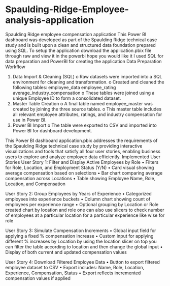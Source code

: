 # Spaulding-Ridge-Employee-analysis-application
Spaulding Ridge employee compensation application 
This Power BI dashboard was developed as part of the Spaulding Ridge technical case study and is built upon a clean and structured data foundation prepared using SQL. To setup the application download the application.pbix file through raw and view it in the powerbi hope you would like it
I used SQL for data preparation and PowerBI for creating the application
Data Preparation Workflow
1.	Data Import & Cleaning (SQL)
o	Raw datasets were imported into a SQL environment for cleaning and transformation.
o	Created and cleaned the following tables:
	employee_data
employee_rating
average_industry_compensation
o	These tables were joined using a unique Employee ID to form a consolidated dataset.
2.	Master Table Creation
o	A final table named employee_master was created by joining the three source tables.
o	This master table includes all relevant employee attributes, ratings, and industry compensation for use in Power BI.
3.	Power BI Import
o	The table were exported to CSV and imported into Power BI for dashboard development.

This Power BI dashboard application.pbix addresses the requirements of the Spaulding Ridge technical case study by providing interactive visualizations and tools that satisfy all four user stories, enabling business users to explore and analyze employee data efficiently.
Implemented User Stories
User Story 1: Filter and Display Active Employees by Role
•	Filters for Role, Location, and Employment Status (Y/N)
•	Card visual showing average compensation based on selections
•	Bar chart comparing average compensation across Locations
•	Table showing Employee Name, Role, Location, and Compensation

User Story 2: Group Employees by Years of Experience
•	Categorized employees into experience buckets 
•	Column chart showing count of employees per experience range
•	Optional grouping by Location or Role created chart by location and role one can also use slicers to check number of employees at a particular location for a particular experience like wise for role

 User Story 3: Simulate Compensation Increments
•	Global input field for applying a fixed % compensation increase
•	Custom input for applying different % increases by Location by using the location slicer on top you can filter the table according to location and then change the global input
•	Display of both current and updated compensation values

User Story 4: Download Filtered Employee Data
•	Button to export filtered employee dataset to CSV
•	Export includes: Name, Role, Location, Experience, Compensation, Status
•	Export reflects incremented compensation values if applied


